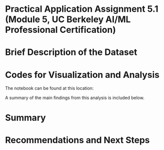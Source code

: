 # Practical Application Assignment 5.1 (Module 5, UC Berkeley AI/ML Professional Certification)

# Brief Description of the Dataset

# Codes for Visualization and Analysis
The notebook can be found at this location:

A summary of the main findings from this analysis is included below.

# Summary


# Recommendations and Next Steps
